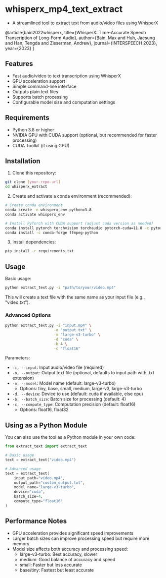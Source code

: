 # whisperx_mp4_text_extract

- A streamlined tool to extract text from audio/video files using WhisperX 

@article{bain2022whisperx,
  title={WhisperX: Time-Accurate Speech Transcription of Long-Form Audio},
  author={Bain, Max and Huh, Jaesung and Han, Tengda and Zisserman, Andrew},
  journal={INTERSPEECH 2023},
  year={2023}
}

## Features

- Fast audio/video to text transcription using WhisperX
- GPU acceleration support
- Simple command-line interface
- Outputs plain text files
- Supports batch processing
- Configurable model size and computation settings

## Requirements

- Python 3.8 or higher
- NVIDIA GPU with CUDA support (optional, but recommended for faster processing)
- CUDA Toolkit (if using GPU)

## Installation

1. Clone this repository:
```bash
git clone [your-repo-url]
cd whisperx_extract
```

2. Create and activate a conda environment (recommended):
```bash
# Create conda environment
conda create -n whisperx_env python=3.8
conda activate whisperx_env

# Install PyTorch with CUDA support (adjust cuda version as needed)
conda install pytorch torchvision torchaudio pytorch-cuda=11.8 -c pytorch -c nvidia
conda install -c conda-forge ffmpeg-python
```

3. Install dependencies:
```bash
pip install -r requirements.txt
```

## Usage

Basic usage:
```bash
python extract_text.py -i "path/to/your/video.mp4"
```

This will create a text file with the same name as your input file (e.g., "video.txt").

### Advanced Options

```bash
python extract_text.py -i "input.mp4" \
                      -o "output.txt" \
                      -m "large-v3-turbo" \
                      -d "cuda" \
                      -b 4 \
                      -c "float16"
```

Parameters:
- `-i, --input`: Input audio/video file (required)
- `-o, --output`: Output text file (optional, defaults to input path with .txt extension)
- `-m, --model`: Model name (default: large-v3-turbo)
  - Options: tiny, base, small, medium, large-v3, large-v3-turbo
- `-d, --device`: Device to use (default: cuda if available, else cpu)
- `-b, --batch_size`: Batch size for processing (default: 4)
- `-c, --compute_type`: Computation precision (default: float16)
  - Options: float16, float32

## Using as a Python Module

You can also use the tool as a Python module in your own code:

```python
from extract_text import extract_text

# Basic usage
text = extract_text("video.mp4")

# Advanced usage
text = extract_text(
    input_path="video.mp4",
    output_path="custom_output.txt",
    model_name="large-v3-turbo",
    device="cuda",
    batch_size=4,
    compute_type="float16"
)
```

## Performance Notes

- GPU acceleration provides significant speed improvements
- Larger batch sizes can improve processing speed but require more memory
- Model size affects both accuracy and processing speed:
  - large-v3-turbo: Best accuracy, slower
  - medium: Good balance of accuracy and speed
  - small: Faster but less accurate
  - base/tiny: Fastest but least accurate
